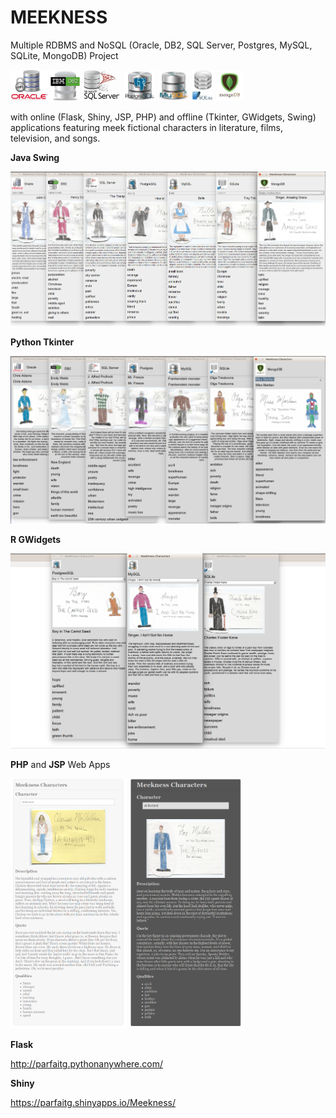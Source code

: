 # MEEKNESS

Multiple RDBMS and NoSQL (Oracle, DB2, SQL Server, Postgres, MySQL, SQLite, MongoDB) Project


<img src="https://github.com/ParfaitG/MEEKNESS/blob/master/APPS/SWING/Oracle.jpg" height="50px" alt="Oracle Icon"/> <img src="https://github.com/ParfaitG/MEEKNESS/blob/master/APPS/SWING/DB2.jpg" height="50px" alt="DB2 Icon"/> <img src="https://github.com/ParfaitG/MEEKNESS/blob/master/APPS/SWING/SQLServer.jpg" height="50px" alt="SQL Server Icon"/> <img src="https://github.com/ParfaitG/MEEKNESS/blob/master/APPS/SWING/Postgres.jpg" height="50px" alt="Postgres Icon"/> <img src="https://github.com/ParfaitG/MEEKNESS/blob/master/APPS/SWING/MySQL.jpg" height="50px" alt="MySQL Icon"/> <img src="https://github.com/ParfaitG/MEEKNESS/blob/master/APPS/SWING/SQLite.jpg" height="50px" alt="SQLite Icon"/> <img src="https://github.com/ParfaitG/MEEKNESS/blob/master/APPS/SWING/Mongo.jpg" height="50px" alt="MongoDB Icon"/>


with online (Flask, Shiny, JSP, PHP) and offline (Tkinter, GWidgets, Swing) applications featuring meek fictional characters in literature, films, television, and songs.

**Java Swing**

<img src="https://github.com/ParfaitG/MEEKNESS/blob/master/APPS/SWING/All_Swing_Screenshots.png" width="600px" alt="Java App Screenshots"/>

**Python Tkinter**

<img src="https://github.com/ParfaitG/MEEKNESS/blob/master/APPS/TKINTER/All_Tkinter_Screenshots.png" width="600px" alt="Tkinter App Screenshots"/>

**R GWidgets**

<img src="https://github.com/ParfaitG/MEEKNESS/blob/master/APPS/GWIDGETS/GWidgets_Screenshots.png" width="600px" alt="Tkinter App Screenshots"/>

**PHP** and **JSP** Web Apps

<img src="https://github.com/ParfaitG/MEEKNESS/blob/master/APPS/PHP/App_Screenshot.png" height="400px" alt="PHP Web App Screenshot"/> <img src="https://github.com/ParfaitG/MEEKNESS/blob/master/APPS/JSP/App_Screenshot.png" height="400px" alt="JSP Web App Screenshot"/>

**Flask**

http://parfaitg.pythonanywhere.com/

**Shiny**

https://parfaitg.shinyapps.io/Meekness/




